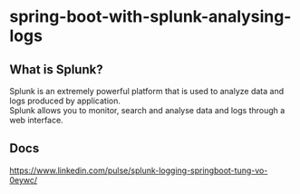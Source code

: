# spring-boot-with-splunk-analysing-logs

## What is Splunk?
Splunk is an extremely powerful platform that is used to analyze data and logs produced by application.  
Splunk allows you to monitor, search and analyse data and logs through a web interface.
## Docs
https://www.linkedin.com/pulse/splunk-logging-springboot-tung-vo-0eywc/  


